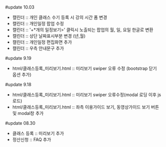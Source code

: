 #update 10.03
- 캘린더 :: 개인 클래스 수기 등록 시 강의 시간 폼 변경
- 캘린더 :: 개인일정 팝업 수정
- 캘린더 :: '+*개의 일정보기>' 클릭시 노출되는 팝업의 월, 일, 요일 한글로 변환
- 캘린더 :: 상단 날짜표시부분 변경 (년,월)
- 캘린더 :: 개인일정 편집화면 추가
- 캘린더 :: 우측 안내문구 추가

#update 9.19
- html/클래스등록_미리보기.html :: 미리보기 swiper 오류 수정 (bootstrap 닫기 옵션 추가)

#update 9.18
- html/클래스등록_미리보기.html :: 미리보기 swiper 오류수정(modal 로딩 이후 js로드)
- html/클래스등록_미리보기.html :: 좌측 이용가이드 보기, 동영상가이드 보기 버튼 및 modal창 추가

#update 08.30
- 클래스 등록 :: 미리보기 추가
- 정산신청 :: FAQ 추가
